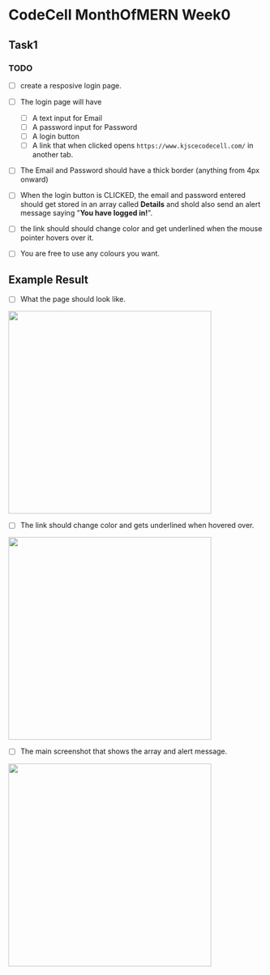 # CodeCell MonthOfMERN Week0

## Task1

### TODO


- [ ] create a resposive login page. 
- [ ] The login page will have 
  - [ ] A text input for Email
  - [ ] A password input for Password
  - [ ] A login button
  - [ ] A link that when clicked opens ```https://www.kjscecodecell.com/``` in another tab. 
  
- [ ] The Email and Password should have a thick border (anything from 4px onward) 
- [ ] When the login button is CLICKED, the email and password entered should get stored in an array called **Details** and shold also send an alert message saying "**You have logged in!**".
- [ ] the link should should change color and get underlined when the mouse pointer hovers over it.
- [ ] You are free to use any colours you want.


## Example Result

- [ ] What the page should look like.
<img src="../assets/task1-ss1.jpg" height="400" />

- [ ] The link should change color and gets underlined when hovered over.
<img src="../assets/task1-ss2.jpg" height="400" />

- [ ] The main screenshot that shows the array and alert message.
<img src="../assets/task1-ss3.jpg" height="400" />
